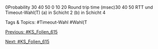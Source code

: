 0Probability
30 40 50 0 10 20
Round trip time (msec)30 40 50
RTT und Timeout-Wahl(T)
(a) in Schicht 2 (b) in Schicht 4

   Tags & Topics:
   #Timeout-Wahl
   #Wahl(T

[Previous: #KS_Folien_615](KS_Folien_615.md)

[Next: #KS_Folien_615](KS_Folien_615.md)